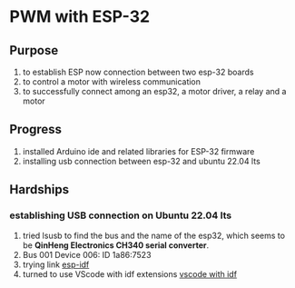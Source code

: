 # PWM with ESP-32

## Purpose
1. to establish ESP now connection between two esp-32 boards
2. to control a motor with wireless communication
3. to successfully connect among an esp32, a motor driver, a relay and a motor

## Progress
1. installed Arduino ide and related libraries for ESP-32 firmware
2. installing usb connection between esp-32 and ubuntu 22.04 lts

## Hardships
### establishing USB connection on Ubuntu 22.04 lts
1. tried lsusb to find the bus and the name of the esp32, which seems to be **QinHeng Electronics CH340 serial converter**.
2. Bus 001 Device 006: ID 1a86:7523
3. trying link [esp-idf](https://docs.espressif.com/projects/esp-idf/en/stable/esp32/get-started/linux-macos-setup.html)
4. turned to use VScode with idf extensions [vscode with idf](https://devdockr.tistory.com/2157?category=1074383)
